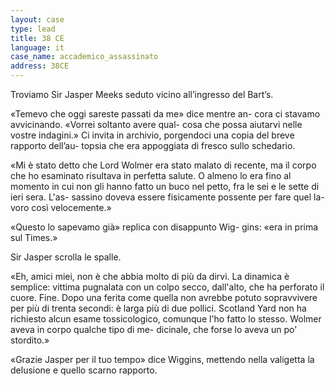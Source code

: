 ```yaml
---
layout: case
type: lead
title: 38 CE
language: it
case_name: accademico_assassinato
address: 38CE
---
```

Troviamo Sir Jasper Meeks seduto vicino all’ingresso del Bart’s.

«Temevo che oggi sareste passati da me» dice mentre an- cora ci stavamo avvicinando. «Vorrei soltanto avere qual- cosa che possa aiutarvi nelle vostre indagini.» Ci invita in
archivio, porgendoci una copia del breve rapporto dell’au- topsia che era appoggiata di fresco sullo schedario.

«Mi è stato detto che Lord Wolmer era stato malato di recente, ma il corpo che ho esaminato risultava in perfetta salute. O almeno lo era fino al momento in cui non gli hanno fatto un buco nel petto, fra le sei e le sette di ieri sera. L'as- sassino doveva essere fisicamente possente per fare quel la- voro così velocemente.»

«Questo lo sapevamo già» replica con disappunto Wig- gins: «era in prima sul Times.»

Sir Jasper scrolla le spalle.

«Eh, amici miei, non è che abbia molto di più da dirvi. La dinamica è semplice: vittima pugnalata con un colpo secco, dall'alto, che ha perforato il cuore. Fine. Dopo una ferita come quella non avrebbe potuto sopravvivere per più di trenta secondi: è larga più di due pollici. Scotland Yard non ha richiesto alcun esame tossicologico, comunque l'ho fatto lo stesso. Wolmer aveva in corpo qualche tipo di me- dicinale, che forse lo aveva un po' stordito.»

«Grazie Jasper per il tuo tempo» dice Wiggins, mettendo nella valigetta la delusione e quello scarno rapporto.